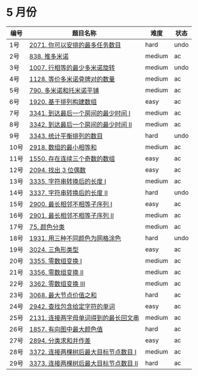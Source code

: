 # 5 月份

**编号**|**题目名称**|**难度**|**状态**
--------|------------|--------|--------
1号|[2071. 你可以安排的最多任务数目](./第1题%202071.%20你可以安排的最多任务数目)|hard|undo
2号|[838. 推多米诺](./第2题%20838.%20推多米诺)|medium|ac
3号|[1007. 行相等的最少多米诺旋转](./第3题%201007.%20行相等的最少多米诺旋转)|medium|undo
4号|[1128. 等价多米诺骨牌对的数量](./第4题%201128.%20等价多米诺骨牌对的数量)|medium|ac
5号|[790. 多米诺和托米诺平铺](./第5题%20790.%20多米诺和托米诺平铺)|medium|ac
6号|[1920. 基于排列构建数组](./第6题%201920.%20基于排列构建数组)|easy|ac
7号|[3341. 到达最后一个房间的最少时间 I](./第7题%203341.%20到达最后一个房间的最少时间%20I)|medium|ac
8号|[3342. 到达最后一个房间的最少时间 II](./第8题%203342.%20到达最后一个房间的最少时间%20II)|medium|ac
9号|[3343. 统计平衡排列的数目](./第9题%203343.%20统计平衡排列的数目)|hard|undo
10号|[2918. 数组的最小相等和](./第10题%202918.%20数组的最小相等和)|medium|ac
11号|[1550. 存在连续三个奇数的数组](./第11题%201550.%20存在连续三个奇数的数组)|easy|ac
12号|[2094. 找出 3 位偶数](./第12题%202094.%20找出%203%20位偶数)|easy|ac
13号|[3335. 字符串转换后的长度 I](./第13题%203335.%20字符串转换后的长度%20I)|medium|ac
14号|[3337. 字符串转换后的长度 II](./第14题%203337.%20字符串转换后的长度%20II)|hard|undo
15号|[2900. 最长相邻不相等子序列 I](./第15题%202900.%20最长相邻不相等子序列%20I)|easy|ac
16号|[2901. 最长相邻不相等子序列 II](./第16题%202901.%20最长相邻不相等子序列%20II)|medium|ac
17号|[75. 颜色分类](./第17题%2075.%20颜色分类)|medium|ac
18号|[1931. 用三种不同颜色为网格涂色](./第18题%201931.%20用三种不同颜色为网格涂色)|hard|undo
19号|[3024. 三角形类型](./第19题%203024.%20三角形类型)|easy|ac
20号|[3355. 零数组变换 I](./第20题%203355.%20零数组变换%20I)|medium|ac
21号|[3356. 零数组变换 II](./第21题%203356.%20零数组变换%20II)|medium|ac
22号|[3362. 零数组变换 III](./第22题%203362.%20零数组变换%20III)|medium|ac
23号|[3068. 最大节点价值之和](./第23题%203068.%20最大节点价值之和)|hard|ac
24号|[2942. 查找包含给定字符的单词](./第24题%202942.%20查找包含给定字符的单词)|easy|ac
25号|[2131. 连接两字母单词得到的最长回文串](./第25题%202131.%20连接两字母单词得到的最长回文串)|medium|ac
26号|[1857. 有向图中最大颜色值](./第26题%201857.%20有向图中最大颜色值)|hard|ac
27号|[2894. 分类求和并作差](./第27题%202894.%20分类求和并作差)|easy|ac
28号|[3372. 连接两棵树后最大目标节点数目 I](./第28题%203372.%20连接两棵树后最大目标节点数目%20I)|medium|ac
29号|[3373. 连接两棵树后最大目标节点数目 II](./第29题%203373.%20连接两棵树后最大目标节点数目%20II)|hard|ac
